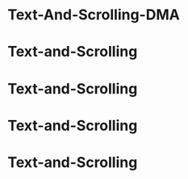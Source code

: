 # Text-And-Scrolling-DMA
# Text-and-Scrolling
# Text-and-Scrolling
# Text-and-Scrolling
# Text-and-Scrolling
